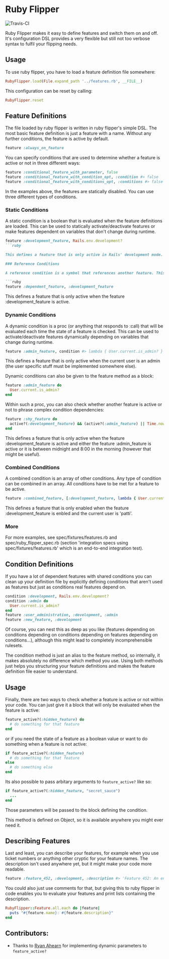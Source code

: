 # Ruby Flipper
![Travis-CI](https://secure.travis-ci.org/blaulabs/ruby_flipper.png)

Ruby Flipper makes it easy to define features and switch them on and off. It's configuration DSL provides a very flexible but still not too verbose syntax to fulfil your flipping needs.


## Usage

To use ruby flipper, you have to load a feature definition file somewhere:

```ruby
RubyFlipper.load(File.expand_path '../features.rb', __FILE__)
```

This configuration can be reset by calling:

```ruby
RubyFlipper.reset
```


## Feature Definitions

The file loaded by ruby flipper is written in ruby flipper's simple DSL. The most basic feature definition is just a feature with a name. Without any further conditions, the feature is active by default.

```ruby
feature :always_on_feature
```

You can specify conditions that are used to determine whether a feature is active or not in three different ways:

```ruby
feature :conditional_feature_with_parameter, false
feature :conditional_feature_with_condition_opt, :condition #> false
feature :conditional_feature_with_conditions_opt, :conditions #> false
```

In the examples above, the features are statically disabled. You can use three different types of conditions.

### Static Conditions

A static condition is a boolean that is evaluated when the feature definitions are loaded. This can be used to statically activate/deactivate features or make features dependent on variables that don't change during runtime.

```ruby
feature :development_feature, Rails.env.development?
```ruby

This defines a feature that is only active in Rails' development mode.

### Reference Conditions

A reference condition is a symbol that references another feature. This can be used to make a feature dependent on another feature or extract complex condition definitions and reuse them for several features.

```ruby
feature :dependent_feature, :development_feature
```

This defines a feature that is only active when the feature :development_feature is active.

### Dynamic Conditions

A dynamic condition is a proc (or anything that responds to :call) that will be evaluated each time the state of a feature is checked. This can be used to activate/deactivate features dynamically depending on variables that change during runtime.

```ruby
feature :admin_feature, condition #> lambda { User.current.is_admin? }
```

This defines a feature that is only active when the current user is an admin (the user specific stuff must be implemented somewhere else).

Dynamic conditions can also be given to the feature method as a block:

```ruby
feature :admin_feature do
  User.current.is_admin?
end
```

Within such a proc, you can also check whether another feature is active or not to phrase complex condition dependencies:

```ruby
feature :shy_feature do
  active?(:development_feature) && (active?(:admin_feature) || Time.now.hour < 8)
end
```

This defines a feature that is only active when the feature :development_feature is active and either the feature :admin_feature is active or it is between midnight and 8:00 in the morning (however that might be useful).

### Combined Conditions

A combined condition is an array of other conditions. Any type of condition can be combined in an array. All conditions have to be met for a feature to be active.

```ruby
feature :combined_feature, [:development_feature, lambda { User.current.name ## 'patti' }]
```

This defines a feature that is only enabled when the feature :development_feature is enbled and the current user is 'patti'.

### More

For more examples, see spec/fixtures/features.rb and spec/ruby_flipper_spec.rb (section 'integration specs using spec/fixtures/features.rb' which is an end-to-end integration test).


## Condition Definitions

If you have a lot of dependent features with shared conditions you can clean up your definition file by explicitly defining conditions that aren't used as features but just as conditions real features depend on.

```ruby
condition :development, Rails.env.development?
condition :admin do
  User.current.is_admin?
end
feature :user_administration, :development, :admin
feature :new_feature, :development
```

Of course, you can nest this as deep as you like (features depending on conditions depending on conditions depending on features depending on conditions...), although this might lead to completely incomprehensible rulesets.

The condition method is just an alias to the feature method, so internally, it makes absolutely no difference which method you use. Using both methods just helps you structuring your feature definitions and makes the feature definition file easier to understand.


## Usage

Finally, there are two ways to check whether a feature is active or not within your code. You can just give it a block that will only be evaluated when the feature is active:

```ruby
feature_active?(:hidden_feature) do
  # do something for that feature
end
```

or if you need the state of a feature as a boolean value or want to do something when a feature is not active:

```ruby
if feature_active?(:hidden_feature)
  # do something for that feature
else
  # do something else
end
```

Its also possible to pass arbitary arguments to `feature_active?` like so:
  
```ruby
if feature_active?(:hidden_feature, "secret_sauce")
  ...
end
```

Those parameters will be passed to the block defining the condition.

This method is defined on Object, so it is available anywhere you might ever need it.


## Describing Features

Last and least, you can describe your features, for example when you use ticket numbers or anything other cryptic for your feature names. The description isn't used anywhere yet, but it might make your code more readable.

```ruby
feature :feature_452, :development, :description #> 'Feature 452: An end user can change his data on his profile page.'
```

You could also just use comments for that, but giving this to ruby flipper in code enables you to evaluate your features and print lists containing the description.

```ruby
RubyFlipper::Feature.all.each do |feature|
  puts "#{feature.name}: #{feature.description}"
end
```

## Contributors:

- Thanks to [Ryan Ahearn](https://github.com/rahearn) for implementing dynamic parameters to `feature_active?`
